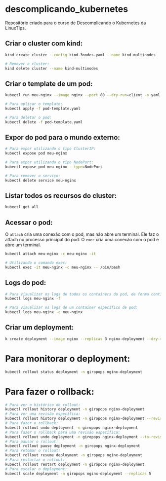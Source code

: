 # descomplicando_kubernetes

Repositório criado para o curso de Descomplicando o Kubernetes da LinuxTips.

## Criar o cluster com kind:

```bash
kind create cluster --config kind-3nodes.yaml --name kind-multinodes

# Remover o cluster:
kind delete cluster --name kind-multinodes
```

## Criar o template de um pod:

```bash
kubectl run meu-nginx --image nginx --port 80 --dry-run=client -o yaml > pod-template.yaml

# Para aplicar o template:
kubectl apply -f pod-template.yaml

# Para deletar o pod:
kubectl delete -f pod-template.yaml
```

## Expor do pod para o mundo externo:

```bash
# Para expor utilizando o tipo ClusterIP:
kubectl expose pod meu-nginx

# Para expor utilizando o tipo NodePort:
kubectl expose pod meu-nginx --type=NodePort

# Para remover o serviço:
kubectl delete service meu-nginx
```

## Listar todos os recursos do cluster:

```bash
kubectl get all
```

## Acessar o pod:

O `attach` cria uma conexão com o pod, mas não abre um terminal. Ele faz o attach no processo principal do pod.
O `exec` cria uma conexão com o pod e abre um terminal.

```bash
kubectl attach meu-nginx -c meu-nginx -it

# Utilizando o comando exec:
kubectl exec -it meu-nginx -c meu-nginx -- /bin/bash
```

## Logs do pod:

```bash
# Para visualizar os logs de todos os containers do pod, de forma contínua:
kubectl logs meu-nginx -f

# Para visualizar os logs de um container específico de pod:
kubectl logs meu-nginx -c meu-nginx
```

## Criar um deployment:

```bash
k create deployment --image nginx --replicas 3 nginx-deployment --dry-run=client -o yaml > deployment.yaml
```

# Para monitorar o deployment:

```bash
kubectl rollout status deployment -n giropops nginx-deployment
```

# Para fazer o rollback:

```bash
# Para ver o histórico de rollout:
kubectl rollout history deployment -n giropops nginx-deployment
# Para ver uma revisão específica:
kubectl rollout history deployment -n giropops nginx-deployment --revision 1
# Para fazer o rollback:
kubectl rollout undo deployment -n giropops nginx-deployment
# Para fazer o rollback para uma revisão específica:
kubectl rollout undo deployment -n giropops nginx-deployment --to-revision 1
# Para pausar o rollout:
kubectl rollout pause deployment -n giropops nginx-deployment
# Para retomar o rollout:
kubectl rollout resume deployment -n giropops nginx-deployment
# Para restartar o rollout:
kubectl rollout restart deployment -n giropops nginx-deployment
# Para escalar o deployment:
kubectl scale deployment -n giropops nginx-deployment --replicas 5
```